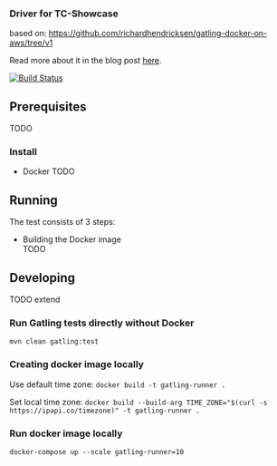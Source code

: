 ### Driver for TC-Showcase
based on: https://github.com/richardhendricksen/gatling-docker-on-aws/tree/v1 

Read more about it in the blog post [here](https://medium.com/@richard.hendricksen/distributed-load-testing-with-gatling-using-docker-and-aws-d497605692db).


[![Build Status](https://dev.azure.com/nt-tc-showcase/driver/_apis/build/status/driver?branchName=master)](https://dev.azure.com/nt-tc-showcase/driver/_build/latest?definitionId=9&branchName=master)
## Prerequisites  
TODO
### Install  
* Docker
TODO
## Running  
The test consists of 3 steps:  
* Building the Docker image  
TODO

## Developing
TODO extend
### Run Gatling tests directly without Docker
`mvn clean gatling:test`  

### Creating docker image locally
Use default time zone:
`docker build -t gatling-runner .` 

Set local time zone:
`docker build --build-arg TIME_ZONE="$(curl -s https://ipapi.co/timezone)" -t gatling-runner .`    

### Run docker image locally
`docker-compose up --scale gatling-runner=10` 
 